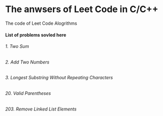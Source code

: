# The anwsers of Leet Code in C/C++
The code of Leet Code Alogrithms

#### List of problems sovled here
###### 1. Two Sum
###### 2. Add Two Numbers
###### 3. Longest Substring Without Repeating Characters
###### 20. Valid Parentheses
###### 203. Remove Linked List Elements
